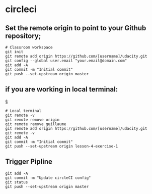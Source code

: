 # circleci

## Set the remote origin to point to your Github repository;

```
# Classroom workspace
git init
git remote add origin https://github.com/[username]/udacity.git
git config --global user.email "your.email@domain.com"
git add -A
git commit -m "Initial commit"
git push --set-upstream origin master
```

## if you are working in local terminal:

§
```
# Local terminal
git remote -v
git remote remove origin
git remote remove guillaume
git remote add origin https://github.com/[username]/udacity.git
git remote -v
git add -A
git commit -m "Initial commit"
git push --set-upstream origin lesson-4-exercise-1
```

## Trigger Pipline
```
git add -A
git commit -m "Update circleCI config"
git status
git push --set-upstream origin master
```

